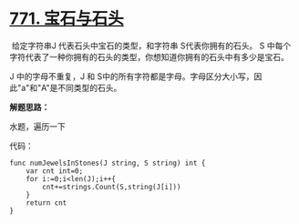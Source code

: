 # [771. 宝石与石头](https://leetcode-cn.com/problems/jewels-and-stones/)

 给定字符串J 代表石头中宝石的类型，和字符串 S代表你拥有的石头。 S 中每个字符代表了一种你拥有的石头的类型，你想知道你拥有的石头中有多少是宝石。

J 中的字母不重复，J 和 S中的所有字符都是字母。字母区分大小写，因此"a"和"A"是不同类型的石头。

**解题思路：**

水题，遍历一下

代码：

```
func numJewelsInStones(J string, S string) int {
    var cnt int=0;
    for i:=0;i<len(J);i++{
        cnt+=strings.Count(S,string(J[i]))
    }
    return cnt
}
```